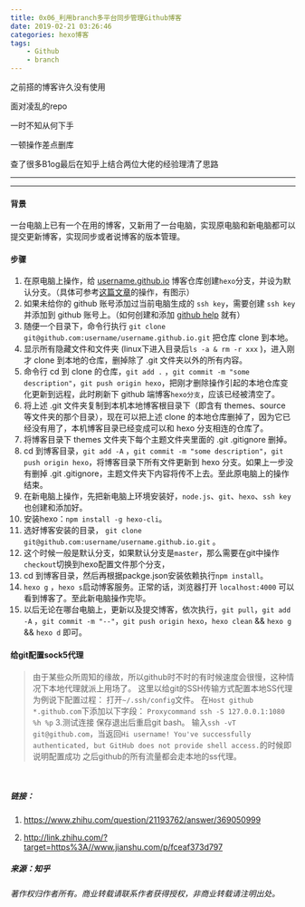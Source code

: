 ```yaml
---
title: 0x06_利用branch多平台同步管理Github博客
date: 2019-02-21 03:26:46
categories: hexo博客
tags: 
	- Github 
	- branch
---
```






之前搭的博客许久没有使用 

面对凌乱的repo

一时不知从何下手 

一顿操作差点删库

查了很多B1og最后在知乎上结合两位大佬的经验理清了思路





---

---
<!-- more -->
#### 背景
  一台电脑上已有一个在用的博客，又新用了一台电脑，实现原电脑和新电脑都可以提交更新博客，实现同步或者说博客的版本管理。




#### 步骤

1. 在原电脑上操作，给 [username.github.io](https://link.zhihu.com/?target=http%3A//username.github.io) 博客仓库创建`hexo`分支，并设为默认分支。（具体可参考[这篇文章](https://link.zhihu.com/?target=https%3A//www.jianshu.com/p/0b1fccce74e0)的操作，有图示）
2. 如果未给你的 github 账号添加过当前电脑生成的 `ssh key`，需要创建 `ssh key` 并添加到 github 账号上。（如何创建和添加 [github help](https://link.zhihu.com/?target=https%3A//help.github.com/articles/connecting-to-github-with-ssh/) 就有）
3. 随便一个目录下，命令行执行 `git clone git@github.com:username/username.github.io.git` 把仓库 clone 到本地。
4. 显示所有隐藏文件和文件夹 (linux下进入目录后`ls -a & rm -r xxx` )，进入刚才 clone 到本地的仓库，删掉除了 .git 文件夹以外的所有内容。
5. 命令行 cd 到 clone 的仓库，`git add .` ，`git commit -m "some description"`，`git push origin hexo`，把刚才删除操作引起的本地仓库变化更新到远程，此时刷新下 github 端博客`hexo分支`，应该已经被清空了。
6. 将上述 .git 文件夹复制到本机本地博客根目录下（即含有 themes、source 等文件夹的那个目录），现在可以把上述 clone 的本地仓库删掉了，因为它已经没有用了，本机博客目录已经变成可以和 hexo 分支相连的仓库了。
7. 将博客目录下 themes 文件夹下每个主题文件夹里面的 .git .gitignore 删掉。
8. cd 到博客目录，`git add -A` ，`git commit -m "some description"`，`git push origin hexo`，将博客目录下所有文件更新到 hexo 分支。如果上一步没有删掉 .git .gitignore，主题文件夹下内容将传不上去。至此原电脑上的操作结束。
9. 在新电脑上操作，先把新电脑上环境安装好，`node.js`、`git`、`hexo`、`ssh key` 也创建和添加好。
10. 安装hexo：`npm install -g hexo-cli`。
11. 选好博客安装的目录， `git clone git@github.com:username/username.github.io.git` 。
12. 这个时候一般是默认分支，如果默认分支是`master`，那么需要在git中操作`checkout`切换到hexo配置文件那个分支，
13. cd 到博客目录，然后再根据packge.json安装依赖执行`npm install`。
14. `hexo g` ，`hexo s`启动博客服务。正常的话，浏览器打开 `localhost:4000` 可以看到博客了。至此新电脑操作完毕。
15. 以后无论在哪台电脑上，更新以及提交博客，依次执行，`git pull`，`git add -A` ，`git commit -m "--"`，`git push origin hexo`，`hexo clean` && `hexo g` && `hexo d` 即可。



#### 给git配置sock5代理
>由于某些众所周知的缘故，所以github时不时的有时候速度会很慢，这种情况下本地代理就派上用场了。
>这里以给git的SSH传输方式配置本地SS代理为例说下配置过程：
>打开`~/.ssh/config`文件。
>在`Host github *.github.com`下添加以下字段：
>`Proxycommand ssh -S 127.0.0.1:1080 %h %p`
>3.测试连接
>保存退出后重启git bash。
>输入`ssh -vT git@github.com`，当返回`Hi username! You've successfully authenticated, but GitHub does not provide shell access.`的时候即说明配置成功
>之后github的所有流量都会走本地的ss代理。

<br />

##### 链接：

1. https://www.zhihu.com/question/21193762/answer/369050999

2. http://link.zhihu.com/?target=https%3A//www.jianshu.com/p/fceaf373d797

##### 来源：知乎

*著作权归作者所有。商业转载请联系作者获得授权，非商业转载请注明出处。*

